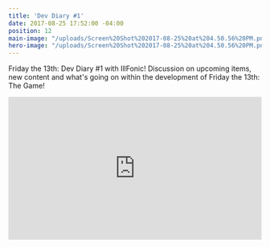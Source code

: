 ```yaml
---
title: 'Dev Diary #1'
date: 2017-08-25 17:52:00 -04:00
position: 12
main-image: "/uploads/Screen%20Shot%202017-08-25%20at%204.50.56%20PM.png"
hero-image: "/uploads/Screen%20Shot%202017-08-25%20at%204.50.56%20PM.png"
---
```


Friday the 13th: Dev Diary #1 with IllFonic! Discussion on upcoming items, new content and what's going on within the development of Friday the 13th: The Game!

<style>.embed-container { position: relative; padding-bottom: 56.25%; height: 0; overflow: hidden; max-width: 100%; } .embed-container iframe, .embed-container object, .embed-container embed { position: absolute; top: 0; left: 0; width: 100%; height: 100%; }</style><div class='embed-container'><iframe src='https://www.youtube.com/embed//M5D0bYPlen4' frameborder='0' allowfullscreen></iframe></div>